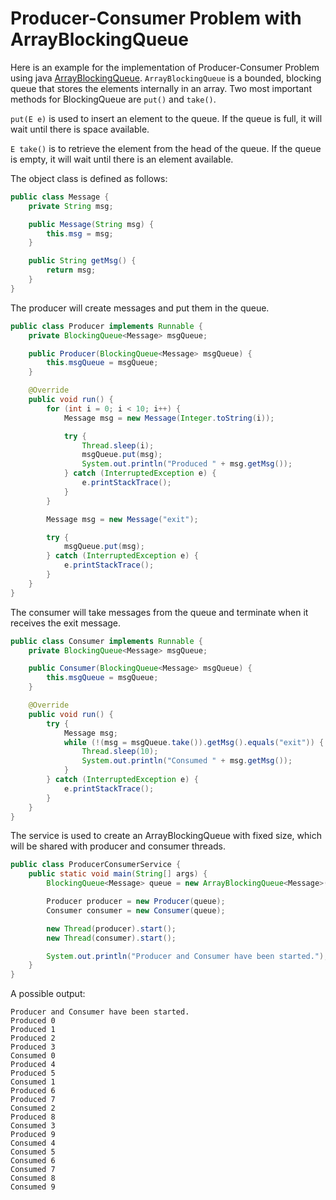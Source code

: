 # Producer-Consumer Problem with ArrayBlockingQueue

Here is an example for the implementation of Producer-Consumer Problem using java [ArrayBlockingQueue](https://docs.oracle.com/javase/8/docs/api/java/util/concurrent/ArrayBlockingQueue.html). `ArrayBlockingQueue` is a bounded, blocking queue that stores the elements internally in an array. Two most important methods for BlockingQueue are `put()` and `take()`.

`put(E e)` is used to insert an element to the queue. If the queue is full, it will wait until there is space available.

`E take()` is to retrieve the element from the head of the queue. If the queue is empty, it will wait until there is an element available.

The object class is defined as follows:

```java
public class Message {
    private String msg;

    public Message(String msg) {
        this.msg = msg;
    }

    public String getMsg() {
        return msg;
    }
}
```

The producer will create messages and put them in the queue.

```java
public class Producer implements Runnable {
    private BlockingQueue<Message> msgQueue;

    public Producer(BlockingQueue<Message> msgQueue) {
        this.msgQueue = msgQueue;
    }

    @Override
    public void run() {
        for (int i = 0; i < 10; i++) {
            Message msg = new Message(Integer.toString(i));

            try {
                Thread.sleep(i);
                msgQueue.put(msg);
                System.out.println("Produced " + msg.getMsg());
            } catch (InterruptedException e) {
                e.printStackTrace();
            }
        }

        Message msg = new Message("exit");

        try {
            msgQueue.put(msg);
        } catch (InterruptedException e) {
            e.printStackTrace();
        }
    }
}
```

The consumer will take messages from the queue and terminate when it receives the exit message.

```java
public class Consumer implements Runnable {
    private BlockingQueue<Message> msgQueue;

    public Consumer(BlockingQueue<Message> msgQueue) {
        this.msgQueue = msgQueue;
    }

    @Override
    public void run() {
        try {
            Message msg;
            while (!(msg = msgQueue.take()).getMsg().equals("exit")) {
                Thread.sleep(10);
                System.out.println("Consumed " + msg.getMsg());
            }
        } catch (InterruptedException e) {
            e.printStackTrace();
        }
    }
}
```

The service is used to create an ArrayBlockingQueue with fixed size, which will be shared with producer and consumer threads.

```java
public class ProducerConsumerService {
    public static void main(String[] args) {
        BlockingQueue<Message> queue = new ArrayBlockingQueue<Message>(10);

        Producer producer = new Producer(queue);
        Consumer consumer = new Consumer(queue);

        new Thread(producer).start();
        new Thread(consumer).start();

        System.out.println("Producer and Consumer have been started.");
    }
}
```

A possible output:

```
Producer and Consumer have been started.
Produced 0
Produced 1
Produced 2
Produced 3
Consumed 0
Produced 4
Produced 5
Consumed 1
Produced 6
Produced 7
Consumed 2
Produced 8
Consumed 3
Produced 9
Consumed 4
Consumed 5
Consumed 6
Consumed 7
Consumed 8
Consumed 9
```
